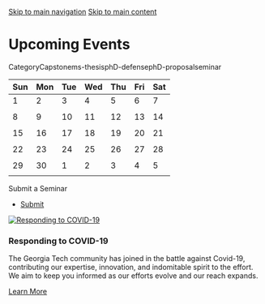 [Skip to main navigation](https://me.gatech.edu/events/202506?title=&field_event_type_target_id=115#main-navigation) [Skip to main content](https://me.gatech.edu/events/202506?title=&field_event_type_target_id=115#main-content)

# Upcoming Events

CategoryCapstonems-thesisphD-defensephD-proposalseminar

| Sun | Mon | Tue | Wed | Thu | Fri | Sat |
| --- | --- | --- | --- | --- | --- | --- |
| 1 | 2 | 3 | 4 | 5 | 6 | 7 |
|  |  |  |  |  |  |  |
| 8 | 9 | 10 | 11 | 12 | 13 | 14 |
|  |  |  |  |  |  |  |
| 15 | 16 | 17 | 18 | 19 | 20 | 21 |
|  |  |  |  |  |  |  |
| 22 | 23 | 24 | 25 | 26 | 27 | 28 |
|  |  |  |  |  |  |  |
| 29 | 30 | 1 | 2 | 3 | 4 | 5 |
|  |  |  |  |  |  |  |

Submit a Seminar

- [Submit](https://me.gatech.edu/submit-your-seminar)

[![Responding to COVID-19](https://me.gatech.edu/sites/default/files/2021-03/dylan-ferreira-HJmxky8Fvmo-unsplash%402x_1.png)](http://www.google.ca/)

### Responding to COVID-19

The Georgia Tech community has joined in the battle against Covid-19, contributing our expertise, innovation, and indomitable spirit to the effort. We aim to keep you informed as our efforts evolve and our reach expands.

[Learn More](http://www.google.ca/)